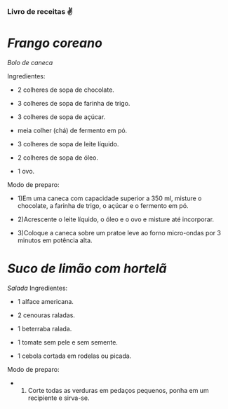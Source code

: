 ### Livro de receitas :v:

# *Frango coreano*


*Bolo de caneca* 

Ingredientes:

- 2 colheres de sopa de chocolate.

- 3 colheres de sopa de farinha de trigo.

- 3 colheres de sopa de açúcar.

- meia colher (chá) de fermento em pó.

- 3 colheres de sopa de leite líquido.

- 2 colheres de sopa de óleo.

- 1 ovo.
 
Modo de preparo:

- 1)Em uma caneca com capacidade superior a 350 ml, misture o chocolate, a farinha de trigo, o açúcar e o fermento em pó.

- 2)Acrescente o leite líquido, o óleo e o ovo e misture até incorporar.

- 3)Coloque a caneca sobre um pratoe leve ao forno micro-ondas por 3 minutos em potência alta.

# *Suco de limão com hortelã*


*Salada*
Ingredientes:

- 1 alface americana.

- 2 cenouras raladas.

- 1 beterraba ralada.

- 1 tomate sem pele e sem semente.

- 1 cebola cortada em rodelas ou picada.

Modo de preparo:
- 1) Corte todas as verduras em pedaços pequenos, ponha em um recipiente e sirva-se.
